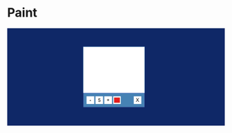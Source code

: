 # Paint
![image description](https://github.com/Shipra53/Paint/blob/3934bcd6df112a26a6ddc41f3fff57fe389ce504/Screenshot%202025-02-24%20180543.png)

